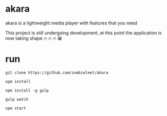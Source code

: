 # akara
akara is a lightweight media player with features that you need

This project is still undergoing development, at this point the application is now taking shape :fire: :fire: :fire: :grin:

# run

`git clone https://github.com/zombieleet/akara`

`npm install`

`npm install -g gulp`

`gulp watch`


`npm start`
